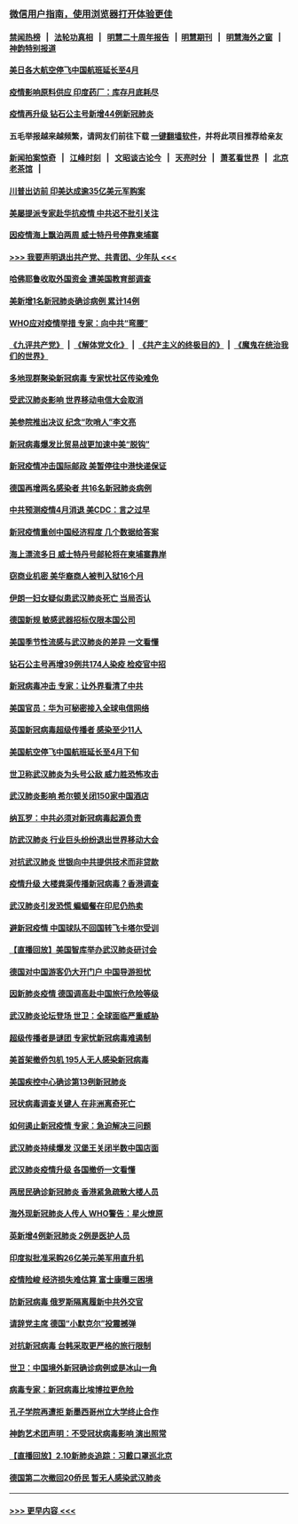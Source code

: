 ### [微信用户指南，使用浏览器打开体验更佳](https://github.com/gfw-breaker/banned-news1/blob/master/indexes/wechat-guide.md?t=0)
#### [禁闻热榜](热点新闻.md?t=0)  &nbsp;&nbsp;|&nbsp;&nbsp; [法轮功真相](https://github.com/gfw-breaker/truth/blob/master/README.md?t=0) &nbsp;&nbsp;|&nbsp;&nbsp; [明慧二十周年报告](https://github.com/gfw-breaker/mh-reports/blob/master/README.md?t=0) &nbsp;&nbsp;|&nbsp;&nbsp;[明慧期刊](https://github.com/gfw-breaker/mh-qikan) &nbsp;&nbsp;|&nbsp;&nbsp; [明慧海外之窗](https://github.com/gfw-breaker/mh-news/blob/master/README.md?t=0) &nbsp;&nbsp;|&nbsp;&nbsp; [神韵特别报道](https://github.com/gfw-breaker/mh-news/blob/master/shenyun.md?t=0)
#### [美日各大航空停飞中国航班延长至4月](../pages/nsc418/n11865980.md?t=02132111) 
#### [疫情影响原料供应 印度药厂：库存月底耗尽](../pages/nsc418/n11865151.md?t=02132111) 
#### [疫情再升级 钻石公主号新增44例新冠肺炎](../pages/nsc418/n11865033.md?t=02132111) 
#### 五毛举报越来越频繁，请网友们前往下载 [一键翻墙软件](https://github.com/gfw-breaker/ssr-accounts)，并将此项目推荐给亲友
#### [新闻拍案惊奇](https://github.com/gfw-breaker/banned-news1/blob/master/pages/link4.md) &nbsp;&nbsp;|&nbsp;&nbsp; [江峰时刻](https://github.com/gfw-breaker/banned-news1/blob/master/pages/link4.md) &nbsp;&nbsp;|&nbsp;&nbsp; [文昭谈古论今](https://github.com/gfw-breaker/banned-news1/blob/master/pages/link4.md) &nbsp;&nbsp;|&nbsp;&nbsp; [天亮时分](https://github.com/gfw-breaker/banned-news1/blob/master/pages/link4.md) &nbsp;&nbsp;|&nbsp;&nbsp; [萧茗看世界](https://github.com/gfw-breaker/banned-news1/blob/master/pages/link4.md) &nbsp;&nbsp;|&nbsp;&nbsp; [北京老茶馆](https://github.com/gfw-breaker/banned-news1/blob/master/pages/link4.md) &nbsp;&nbsp;|&nbsp;&nbsp; 
#### [川普出访前 印美达成逾35亿美元军购案](../pages/nsc418/n11865444.md?t=02132111) 
#### [美屡提派专家赴华抗疫情 中共迟不批引关注](../pages/nsc418/n11864719.md?t=02132111) 
#### [因疫情海上飘泊两周 威士特丹号停靠柬埔寨](../pages/nsc418/n11865007.md?t=02132111) 
#### [>>> 我要声明退出共产党、共青团、少年队 <<<](https://github.com/begood0513/goodnews/blob/master/quit/letter.md) 
#### [哈佛耶鲁收取外国资金 遭美国教育部调查](../pages/nsc418/n11864950.md?t=02132111) 
#### [美新增1名新冠肺炎确诊病例 累计14例](../pages/nsc418/n11864893.md?t=02132111) 
#### [WHO应对疫情举措 专家：向中共“弯腰”](../pages/nsc418/n11864727.md?t=02132111) 
#### [《九评共产党》](https://github.com/begood0513/9ping.md/blob/master/README.md) &nbsp;|&nbsp; [《解体党文化》](../../../../jtdwh.md/blob/master/README.md)  &nbsp;|&nbsp; [《共产主义的终极目的》](../../../../gczydzjmd.md/blob/master/README.md) &nbsp;|&nbsp; [《魔鬼在统治我们的世界》](../../../../mgztzwmdsj.md/blob/master/README.md) 
#### [多地现群聚染新冠病毒 专家忧社区传染难免](../pages/nsc418/n11864715.md?t=02132111) 
#### [受武汉肺炎影响 世界移动电信大会取消](../pages/nsc418/n11864629.md?t=02132111) 
#### [美参院推出决议 纪念“吹哨人”李文亮](../pages/nsc418/n11863852.md?t=02132111) 
#### [新冠病毒爆发比贸易战更加速中美“脱钩”](../pages/nsc418/n11864470.md?t=02132111) 
#### [新冠疫情冲击国际邮政 美暂停往中港快递保证](../pages/nsc418/n11864207.md?t=02132111) 
#### [德国再增两名感染者 共16名新冠肺炎病例](../pages/nsc418/n11864293.md?t=02132111) 
#### [中共预测疫情4月消退 美CDC：言之过早](../pages/nsc418/n11864310.md?t=02132111) 
#### [新冠疫情重创中国经济程度 几个数据给答案](../pages/nsc418/n11864203.md?t=02132111) 
#### [海上漂流多日 威士特丹号邮轮将在柬埔寨靠岸](../pages/nsc418/n11864029.md?t=02132111) 
#### [窃商业机密 美华裔商人被判入狱16个月](../pages/nsc418/n11863911.md?t=02132111) 
#### [伊朗一妇女疑似患武汉肺炎死亡 当局否认](../pages/nsc418/n11863650.md?t=02132111) 
#### [德国新规 敏感武器招标仅限本国公司](../pages/nsc418/n11863509.md?t=02132111) 
#### [美国季节性流感与武汉肺炎的差异 一文看懂](../pages/nsc418/n11862428.md?t=02132111) 
#### [钻石公主号再增39例共174人染疫 检疫官中招](../pages/nsc418/n11862422.md?t=02132111) 
#### [新冠病毒冲击 专家：让外界看清了中共](../pages/nsc418/n11862280.md?t=02132111) 
#### [美国官员：华为可秘密接入全球电信网络](../pages/nsc418/n11862122.md?t=02132111) 
#### [英国新冠病毒超级传播者 感染至少11人](../pages/nsc418/n11862023.md?t=02132111) 
#### [美国航空停飞中国航班延长至4月下旬](../pages/nsc418/n11861970.md?t=02132111) 
#### [世卫称武汉肺炎为头号公敌 威力胜恐怖攻击](../pages/nsc418/n11861982.md?t=02132111) 
#### [武汉肺炎影响 希尔顿关闭150家中国酒店](../pages/nsc418/n11859887.md?t=02132111) 
#### [纳瓦罗：中共必须对新冠病毒起源负责](../pages/nsc418/n11861810.md?t=02132111) 
#### [防武汉肺炎 行业巨头纷纷退出世界移动大会](../pages/nsc418/n11861795.md?t=02132111) 
#### [对抗武汉肺炎 世银向中共提供技术而非贷款](../pages/nsc418/n11861652.md?t=02132111) 
#### [疫情升级 大楼粪渠传播新冠病毒？香港调查](../pages/nsc418/n11861556.md?t=02132111) 
#### [武汉肺炎引发恐慌 蝙蝠餐在印尼仍热卖](../pages/nsc418/n11861352.md?t=02132111) 
#### [避新冠疫情 中国球队不回国转飞卡塔尔受训](../pages/nsc418/n11861447.md?t=02132111) 
#### [【直播回放】美国智库举办武汉肺炎研讨会](../pages/nsc418/n11859838.md?t=02132111) 
#### [德国对中国游客仍大开门户 中国导游担忧](../pages/nsc418/n11861144.md?t=02132111) 
#### [因新肺炎疫情 德国调高赴中国旅行危险等级](../pages/nsc418/n11861064.md?t=02132111) 
#### [武汉肺炎论坛登场 世卫：全球面临严重威胁](../pages/nsc418/n11860999.md?t=02132111) 
#### [超级传播者是谜团 专家忧新冠病毒难遏制](../pages/nsc418/n11859686.md?t=02132111) 
#### [美首架撤侨包机 195人无人感染新冠病毒](../pages/nsc418/n11859908.md?t=02132111) 
#### [美国疾控中心确诊第13例新冠肺炎](../pages/nsc418/n11859966.md?t=02132111) 
#### [冠状病毒调查关键人 在非洲离奇死亡](../pages/nsc418/n11859798.md?t=02132111) 
#### [如何遏止新冠疫情 专家：急迫解决三问题](../pages/nsc418/n11859685.md?t=02132111) 
#### [武汉肺炎持续爆发 汉堡王关闭半数中国店面](../pages/nsc418/n11859365.md?t=02132111) 
#### [武汉肺炎疫情升级 各国撤侨一文看懂](../pages/nsc418/n11859313.md?t=02132111) 
#### [两居民确诊新冠肺炎 香港紧急疏散大楼人员](../pages/nsc418/n11859332.md?t=02132111) 
#### [海外现新冠肺炎人传人 WHO警告：星火燎原](../pages/nsc418/n11859252.md?t=02132111) 
#### [英新增4例新冠肺炎 2例是医护人员](../pages/nsc418/n11856625.md?t=02132111) 
#### [印度拟批准采购26亿美元美军用直升机](../pages/nsc418/n11859143.md?t=02132111) 
#### [疫情险峻 经济损失难估算 富士康曝三困境](../pages/nsc418/n11859120.md?t=02132111) 
#### [防新冠病毒 俄罗斯隔离履新中共外交官](../pages/nsc418/n11859079.md?t=02132111) 
#### [请辞党主席 德国“小默克尔”投震撼弹](../pages/nsc418/n11858583.md?t=02132111) 
#### [对抗新冠病毒 台韩采取更严格的旅行限制](../pages/nsc418/n11858936.md?t=02132111) 
#### [世卫：中国境外新冠确诊病例或是冰山一角](../pages/nsc418/n11858781.md?t=02132111) 
#### [病毒专家：新冠病毒比埃博拉更危险](../pages/nsc418/n11858572.md?t=02132111) 
#### [孔子学院再遭拒 新墨西哥州立大学终止合作](../pages/nsc418/n11858661.md?t=02132111) 
#### [神韵艺术团声明：不受冠状病毒影响 演出照常](../pages/nsc418/n11858801.md?t=02132111) 
#### [【直播回放】2.10新肺炎追踪：习戴口罩巡北京](../pages/nsc418/n11858548.md?t=02132111) 
#### [德国第二次撤回20侨民 暂无人感染武汉肺炎](../pages/nsc418/n11858633.md?t=02132111) 

----
#### [ >>> 更早内容 <<< ](../indexes/nsc418-earlier.md)
